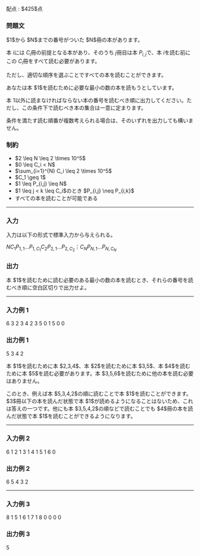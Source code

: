
<div>

<span>

<span>

<p>
配点 : $425$点
</p>

<div>

<section>

### **問題文**

<p>
$1$から $N$までの番号がついた $N$冊の本があります。

本 $i$には $C_i$冊の前提となる本があり、そのうち $j$冊目は本 $P_{i,j}$で、本 $i$を読む前にこの $C_i$冊をすべて読む必要があります。

ただし、適切な順序を選ぶことですべての本を読むことができます。
</p>

<p>
あなたは本 $1$を読むために必要な最小の数の本を読もうとしています。

本 $1$以外に読まなければならない本の番号を読むべき順に出力してください。ただし、この条件下で読むべき本の集合は一意に定まります。

条件を満たす読む順番が複数考えられる場合は、そのいずれを出力しても構いません。
</p>

</section>

</div>

<div>

<section>

### **制約**

<ul>

<li>
$2 \leq N \leq 2 \times 10^5$
</li>

<li>
$0 \leq C_i < N$
</li>

<li>
$\sum_{i=1}^{N} C_i \leq 2 \times 10^5$
</li>

<li>
$C_1 \geq 1$
</li>

<li>
$1 \leq P_{i,j} \leq N$
</li>

<li>
$1 \leq j < k \leq C_i$のとき $P_{i,j} \neq P_{i,k}$
</li>

<li>
すべての本を読むことが可能である
</li>

</ul>

</section>

</div>

---

<div>

<div>

<section>

### **入力**

<p>
入力は以下の形式で標準入力から与えられる。
</p>

<div>

$N$$C_1$$P_{1,1}$$\ldots$$P_{1,C_1}$$C_2$$P_{2,1}$$\ldots$$P_{2,C_2}$$\vdots$$C_N$$P_{N,1}$$\ldots$$P_{N,C_N}$
</div>

</section>

</div>

<div>

<section>

### **出力**

<p>
本 $1$を読むために読む必要のある最小の数の本を読むとき、それらの番号を読むべき順に空白区切りで出力せよ。
</p>

</section>

</div>

</div>

---

<div>

<section>

### **入力例 1**

<div>

6
3 2 3 4
2 3 5
0
1 5
0
0

</div>

</section>

</div>

<div>

<section>

### **出力例 1**

<div>

5 3 4 2

</div>

<p>
本 $1$を読むために本 $2,3,4$、本 $2$を読むために本 $3,5$、本 $4$を読むために本 $5$を読む必要があります。本 $3,5,6$を読むために他の本を読む必要はありません。  
</p>

<p>
このとき、例えば本 $5,3,4,2$の順に読むことで本 $1$を読むことができます。$3$冊以下の本を読んだ状態で本 $1$が読めるようになることはないため、これは答えの一つです。他にも本 $3,5,4,2$の順などで読むことでも $4$冊の本を読んだ状態で本 $1$を読むことができるようになります。
</p>

</section>

</div>

---

<div>

<section>

### **入力例 2**

<div>

6
1 2
1 3
1 4
1 5
1 6
0

</div>

</section>

</div>

<div>

<section>

### **出力例 2**

<div>

6 5 4 3 2

</div>

</section>

</div>

---

<div>

<section>

### **入力例 3**

<div>

8
1 5
1 6
1 7
1 8
0
0
0
0

</div>

</section>

</div>

<div>

<section>

### **出力例 3**

<div>

5

</div>

</section>

</div>

</span>

</span>

</div>
